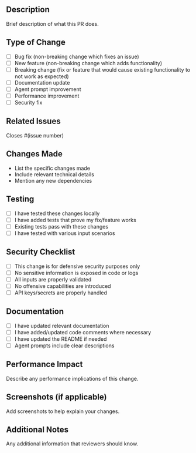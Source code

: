 ## Description

Brief description of what this PR does.

## Type of Change

- [ ] Bug fix (non-breaking change which fixes an issue)
- [ ] New feature (non-breaking change which adds functionality)
- [ ] Breaking change (fix or feature that would cause existing functionality to not work as expected)
- [ ] Documentation update
- [ ] Agent prompt improvement
- [ ] Performance improvement
- [ ] Security fix

## Related Issues

Closes #(issue number)

## Changes Made

- List the specific changes made
- Include relevant technical details
- Mention any new dependencies

## Testing

- [ ] I have tested these changes locally
- [ ] I have added tests that prove my fix/feature works
- [ ] Existing tests pass with these changes
- [ ] I have tested with various input scenarios

## Security Checklist

- [ ] This change is for defensive security purposes only
- [ ] No sensitive information is exposed in code or logs
- [ ] All inputs are properly validated
- [ ] No offensive capabilities are introduced
- [ ] API keys/secrets are properly handled

## Documentation

- [ ] I have updated relevant documentation
- [ ] I have added/updated code comments where necessary
- [ ] I have updated the README if needed
- [ ] Agent prompts include clear descriptions

## Performance Impact

Describe any performance implications of this change.

## Screenshots (if applicable)

Add screenshots to help explain your changes.

## Additional Notes

Any additional information that reviewers should know.
